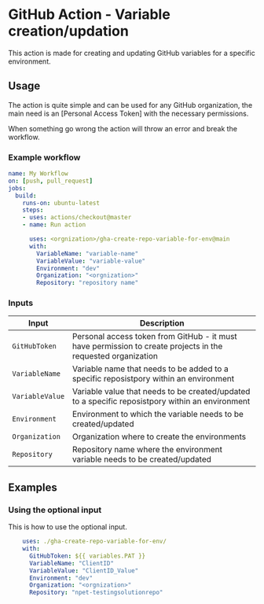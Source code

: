# GitHub Action - Variable creation/updation

This action is made for creating and updating GitHub variables for a specific environment.

## Usage

The action is quite simple and can be used for any GitHub organization, the main need is an [Personal Access Token] with the necessary permissions.

When something go wrong the action will throw an error and break the workflow.

### Example workflow

```yaml
name: My Workflow
on: [push, pull_request]
jobs:
  build:
    runs-on: ubuntu-latest
    steps:
    - uses: actions/checkout@master
    - name: Run action

      uses: <orgnization>/gha-create-repo-variable-for-env@main
      with:
        VariableName: "variable-name"
        VariableValue: "variable-value"
        Environment: "dev"
        Organization: "<orgnization>"
        Repository: "repository name"

```

### Inputs

| Input                                             | Description                                        |
|------------------------------------------------------|-----------------------------------------------|
| `GitHubToken`  | Personal access token from GitHub - it must have permission to create projects in the requested organization    |
| `VariableName`  | Variable name that needs to be added to a specific reposistpory within an environment    |
| `VariableValue`  | Variable value that needs to be created/updated to a specific reposistpory within an environment    |
| `Environment`  | Environment to which the variable needs to be created/updated    |
| `Organization`   | Organization where to create the environments    |
| `Repository`   | Repository name where the environment variable needs to be created/updated  |

## Examples

### Using the optional input

This is how to use the optional input.

```yaml
    uses: ./gha-create-repo-variable-for-env/
    with:
      GitHubToken: ${{ variables.PAT }}
      VariableName: "ClientID"
      VariableValue: "ClientID_Value"
      Environment: "dev"
      Organization: "<orgnization>"
      Repository: "npet-testingsolutionrepo"
```
